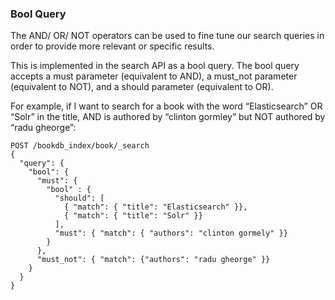 ### Bool Query
The AND/ OR/ NOT operators can be used to fine tune our search queries in order to provide more 
relevant or specific results. 

This is implemented in the search API as a bool query. 
The bool query accepts a must parameter (equivalent to AND), 
a must_not parameter (equivalent to NOT), and a should parameter (equivalent to OR). 

For example, if I want to search for a book with the word “Elasticsearch” OR “Solr” 
in the title, AND is authored by “clinton gormley” but NOT authored by “radu gheorge”:

```
POST /bookdb_index/book/_search
{
  "query": {
    "bool": {
      "must": {
        "bool" : { 
          "should": [
            { "match": { "title": "Elasticsearch" }},
            { "match": { "title": "Solr" }} 
          ],
          "must": { "match": { "authors": "clinton gormely" }} 
        }
      },
      "must_not": { "match": {"authors": "radu gheorge" }}
    }
  }
}
```
